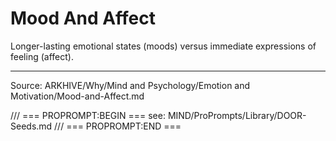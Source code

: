 # Mood And Affect

Longer-lasting emotional states (moods) versus immediate expressions of feeling (affect).

---
Source: ARKHIVE/Why/Mind and Psychology/Emotion and Motivation/Mood-and-Affect.md

/// === PROPROMPT:BEGIN ===
see: MIND/ProPrompts/Library/DOOR-Seeds.md
/// === PROPROMPT:END ===
